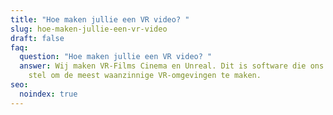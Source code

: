 ```yaml
---
title: "Hoe maken jullie een VR video? "
slug: hoe-maken-jullie-een-vr-video
draft: false
faq:
  question: "Hoe maken jullie een VR video? "
  answer: Wij maken VR-Films Cinema en Unreal. Dit is software die ons in staat
    stel om de meest waanzinnige VR-omgevingen te maken.
seo:
  noindex: true
---
```

